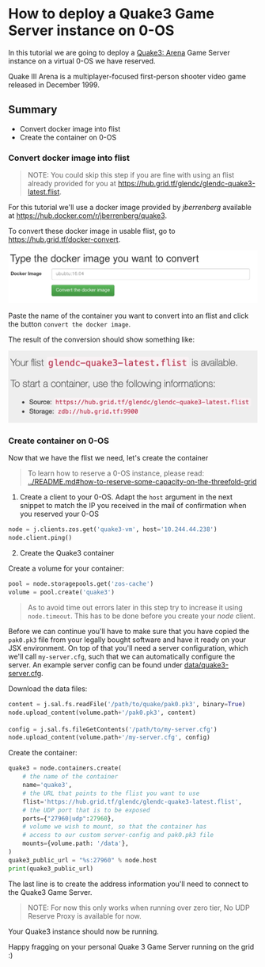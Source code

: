 # How to deploy a Quake3 Game Server instance on 0-OS

In this tutorial we are going to deploy a [Quake3: Arena](https://en.wikipedia.org/wiki/Quake_III_Arena) Game Server instance on a virtual 0-OS we have reserved.

Quake III Arena is a multiplayer-focused first-person shooter video game released in December 1999.

## Summary

- Convert docker image into flist
- Create the container on 0-OS

### Convert docker image into flist

> NOTE: You could skip this step if you are fine with using an flist
> already provided for you at <https://hub.grid.tf/glendc/glendc-quake3-latest.flist>.

For this tutorial we'll use a docker image provided by _jberrenberg_ available at <https://hub.docker.com/r/jberrenberg/quake3>.

To convert these docker image in usable flist, go to https://hub.grid.tf/docker-convert.

![tfhub docker convertion](images/hub-convert.png)

Paste the name of the container you want to convert into an flist and click the button `convert the docker image`.

The result of the conversion should show something like:

![flist converted](images/quake3-flist-created.png)

### Create container on 0-OS

Now that we have the flist we need, let's create the container

> To learn how to reserve a 0-OS instance, please read:
> [../README.md#how-to-reserve-some-capacity-on-the-threefold-grid](../README.md#how-to-reserve-some-capacity-on-the-threefold-grid)

1. Create a client to your 0-OS. Adapt the `host` argument in the next snippet to match the IP you received in the mail of confirmation when you reserved your 0-OS

```python
node = j.clients.zos.get('quake3-vm', host='10.244.44.238')
node.client.ping()
```

2. Create the Quake3 container

Create a volume for your container:
```python
pool = node.storagepools.get('zos-cache')
volume = pool.create('quake3')
```

> As to avoid time out errors later in this step
> try to increase it using `node.timeout`.
> This has to be done before you create your _node_ client.

Before we can continue you'll have to make sure that you have
copied the `pak0.pk3` file from your legally bought software
and have it ready on your JSX environment. On top of that you'll
need a server configuration, which we'll call `my-server.cfg`,
such that we can automatically configure the server.
An example server config can be found under [data/quake3-server.cfg](data/quake3-server.cfg).

Download the data files:
```python
content = j.sal.fs.readFile('/path/to/quake/pak0.pk3', binary=True)
node.upload_content(volume.path+'/pak0.pk3', content)

config = j.sal.fs.fileGetContents('/path/to/my-server.cfg')
node.upload_content(volume.path+'/my-server.cfg', config)
```

Create the container:
```python
quake3 = node.containers.create(
    # the name of the container
    name='quake3',
    # the URL that points to the flist you want to use
    flist='https://hub.grid.tf/glendc/glendc-quake3-latest.flist',
    # the UDP port that is to be exposed
    ports={"27960|udp":27960},
    # volume we wish to mount, so that the container has
    # access to our custom server-config and pak0.pk3 file
    mounts={volume.path: '/data'},
)
quake3_public_url = "%s:27960" % node.host
print(quake3_public_url)
```

The last line is to create the address information you'll need to connect to the Quake3 Game Server.

> NOTE: For now this only works when running over zero tier,
>       No UDP Reserve Proxy is available for now.

Your Quake3 instance should now be running.

Happy fragging on your personal Quake 3 Game Server running on the grid :)
